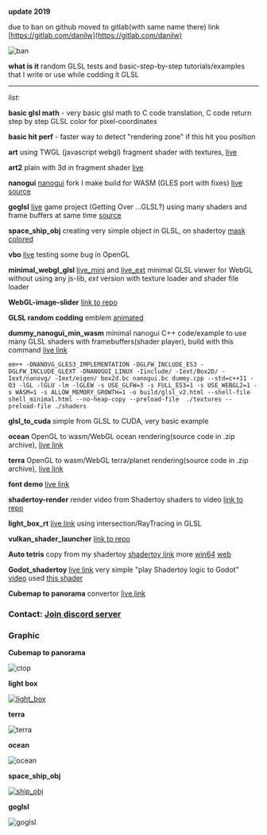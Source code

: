 **update 2019**

due to ban on github moved to gitlab(with same name there) link [https://gitlab.com/danilw](https://gitlab.com/danilw)

![ban](https://danilw.github.io/GLSL-howto/1.png)

**what is it** random GLSL tests and basic-step-by-step tutorials/examples that I write or use while codding it GLSL
___
*list:*

**basic glsl math** - very basic glsl math to C code translation, C code return step by step GLSL color for pixel-coordinates

**basic hit perf** - faster way to detect "rendering zone" if this hit you position

**art** using TWGL (javascript webgl) fragment shader with textures, [live](https://danilw.github.io/GLSL-howto/anart/glsl/art.html)

**art2** plain with 3d in fragment shader [live](https://danilw.github.io/GLSL-howto/anart2/art2.html)

**nanogui**  [nanogui](https://github.com/wjakob/nanogui) fork I make build for WASM (GLES port with fixes) [live](https://danilw.github.io/GLSL-howto/nanogui/nanogui.html) [source](https://github.com/danilw/nanogui-GLES-wasm) 

**goglsl**  [live](https://danilw.github.io/GLSL-howto/goglsl/goglsl.html) game project (Getting Over ...GLSL?) using many shaders and frame buffers at same time [source](https://github.com/danilw/getting-over-glsl)

**space_ship_obj** creating very simple object in GLSL, on shadertoy [mask](https://www.shadertoy.com/view/XdGBWy) [colored](https://www.shadertoy.com/view/4dGBWy)

**vbo**  [live](https://danilw.github.io/GLSL-howto/vbo/vbo.html) testing some bug in OpenGL

**minimal_webgl_glsl**  [live_mini](https://danilw.github.io/GLSL-howto/minimal_webgl_glsl/mini_glsl_viewer.html) and [live_ext](https://danilw.github.io/GLSL-howto/minimal_webgl_glsl/ext_glsl_texture/mini_glsl_texture.html) minimal GLSL viewer for WebGL without using any js-lib, *ext* version with texture loader and shader file loader

**WebGL-image-slider** [link to repo](https://github.com/danilw/WebGL-image-slider/)

**GLSL random codding** emblem [animated](https://danilw.github.io/GLSL-howto/emblem_ax/ani_3/ani_y.html)

**dummy_nanogui_min_wasm** minimal nanogui C++ code/example  to use many GLSL shaders with framebuffers(shader player), build with this command [live link](https://danilw.github.io/GLSL-howto/dummy_nanogui_min/glsl_v2.html)
```
em++ -DNANOVG_GLES3_IMPLEMENTATION -DGLFW_INCLUDE_ES3 -DGLFW_INCLUDE_GLEXT -DNANOGUI_LINUX -Iinclude/ -Iext/Box2D/ -Iext/nanovg/ -Iext/eigen/ box2d.bc nanogui.bc dummy.cpp --std=c++11 -O3 -lGL -lGLU -lm -lGLEW -s USE_GLFW=3 -s FULL_ES3=1 -s USE_WEBGL2=1 -s WASM=1 -s ALLOW_MEMORY_GROWTH=1 -o build/glsl_v2.html --shell-file shell_minimal.html --no-heap-copy --preload-file  ./textures --preload-file ./shaders

```

**glsl_to_cuda** simple from GLSL to CUDA, very basic example

**ocean** OpenGL to wasm/WebGL ocean rendering(source code in .zip archive), [live link](https://danilw.github.io/GLSL-howto/ocean/ocean.html)

**terra** OpenGL to wasm/WebGL terra/planet rendering(source code in .zip archive), [live link](https://danilw.github.io/GLSL-howto/terra/terra.html)

**font demo** [live link](https://danilw.github.io/GLSL-howto/font_demo/glsl_v2.html)

**shadertoy-render** render video from Shadertoy shaders to video [link to repo](https://github.com/danilw/shadertoy-to-video)

**light_box_rt** [live link](https://www.shadertoy.com/view/tsfGW4) using intersection/RayTracing in GLSL

**vulkan_shader_launcher** [link to repo](https://github.com/danilw/vulkan_shader_launcher)

**Auto tetris** copy from my shadertoy [shadertoy link](https://www.shadertoy.com/view/3dlSzs) more [win64](https://danilw.github.io/GLSL-howto/Auto_tetris/AutoTetris.zip) [web](https://danilw.github.io/GLSL-howto/Auto_tetris/web/glsl_v2.html)

**Godot_shadertoy** [live link](https://danilw.github.io/GLSL-howto/Godot_shadertoy/shadertoy.html) very simple "play Shadertoy logic to Godot" [video](https://youtu.be/v48O7Nk_n4g) used [this shader](https://www.shadertoy.com/view/wlX3zn)

**Cubemap to panorama** convertor [live link](https://danilw.github.io/GLSL-howto/cubemap_to_panorama_js/cubemap_to_panorama.html) 

### Contact: [**Join discord server**](https://discord.gg/JKyqWgt)

### Graphic

**Cubemap to panorama**

![ctop](https://danilw.github.io/GLSL-howto/cubemap_to_panorama_js/ctop_scr.png)

**light box**

[![light_box](https://danilw.github.io/GLSL-howto/light_box_rt/yt.png)](https://youtu.be/dNIRggzJFSc)

**terra**

![terra](https://danilw.github.io/GLSL-howto/terra/scr2.jpg)

**ocean**

![ocean](https://danilw.github.io/GLSL-howto/ocean/ocean.png)

**space_ship_obj**

[![ship_obj](https://danilw.github.io/GLSL-howto/space_ship_obj/yt.png)](https://youtu.be/q00V55R6oGM)

**goglsl**

![goglsl](https://danilw.github.io/GLSL-howto/goglsl/goglsl.png)
